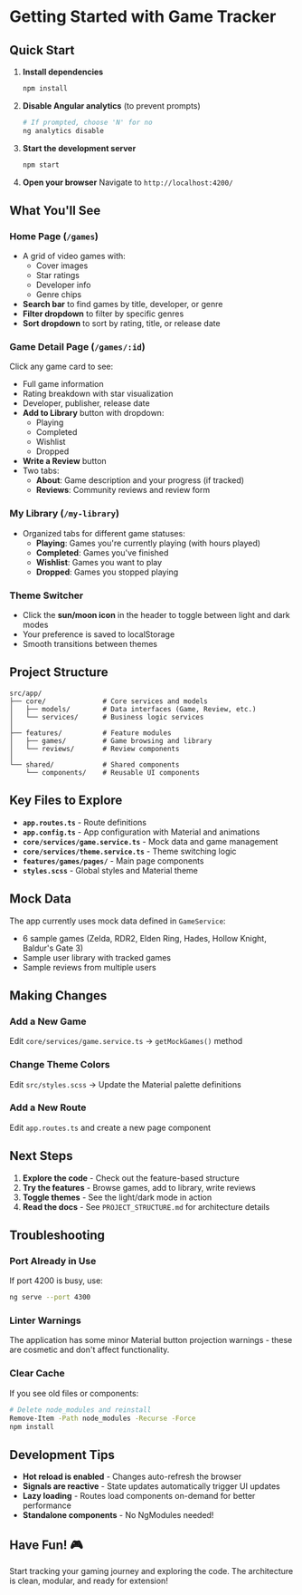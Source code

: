 # Getting Started with Game Tracker

## Quick Start

1. **Install dependencies**
   ```bash
   npm install
   ```

2. **Disable Angular analytics** (to prevent prompts)
   ```bash
   # If prompted, choose 'N' for no
   ng analytics disable
   ```

3. **Start the development server**
   ```bash
   npm start
   ```

4. **Open your browser**
   Navigate to `http://localhost:4200/`

## What You'll See

### Home Page (`/games`)
- A grid of video games with:
  - Cover images
  - Star ratings
  - Developer info
  - Genre chips
- **Search bar** to find games by title, developer, or genre
- **Filter dropdown** to filter by specific genres
- **Sort dropdown** to sort by rating, title, or release date

### Game Detail Page (`/games/:id`)
Click any game card to see:
- Full game information
- Rating breakdown with star visualization
- Developer, publisher, release date
- **Add to Library** button with dropdown:
  - Playing
  - Completed
  - Wishlist
  - Dropped
- **Write a Review** button
- Two tabs:
  - **About**: Game description and your progress (if tracked)
  - **Reviews**: Community reviews and review form

### My Library (`/my-library`)
- Organized tabs for different game statuses:
  - **Playing**: Games you're currently playing (with hours played)
  - **Completed**: Games you've finished
  - **Wishlist**: Games you want to play
  - **Dropped**: Games you stopped playing

### Theme Switcher
- Click the **sun/moon icon** in the header to toggle between light and dark modes
- Your preference is saved to localStorage
- Smooth transitions between themes

## Project Structure

```
src/app/
├── core/              # Core services and models
│   ├── models/        # Data interfaces (Game, Review, etc.)
│   └── services/      # Business logic services
│
├── features/          # Feature modules
│   ├── games/         # Game browsing and library
│   └── reviews/       # Review components
│
└── shared/            # Shared components
    └── components/    # Reusable UI components
```

## Key Files to Explore

- **`app.routes.ts`** - Route definitions
- **`app.config.ts`** - App configuration with Material and animations
- **`core/services/game.service.ts`** - Mock data and game management
- **`core/services/theme.service.ts`** - Theme switching logic
- **`features/games/pages/`** - Main page components
- **`styles.scss`** - Global styles and Material theme

## Mock Data

The app currently uses mock data defined in `GameService`:
- 6 sample games (Zelda, RDR2, Elden Ring, Hades, Hollow Knight, Baldur's Gate 3)
- Sample user library with tracked games
- Sample reviews from multiple users

## Making Changes

### Add a New Game
Edit `core/services/game.service.ts` → `getMockGames()` method

### Change Theme Colors
Edit `src/styles.scss` → Update the Material palette definitions

### Add a New Route
Edit `app.routes.ts` and create a new page component

## Next Steps

1. **Explore the code** - Check out the feature-based structure
2. **Try the features** - Browse games, add to library, write reviews
3. **Toggle themes** - See the light/dark mode in action
4. **Read the docs** - See `PROJECT_STRUCTURE.md` for architecture details

## Troubleshooting

### Port Already in Use
If port 4200 is busy, use:
```bash
ng serve --port 4300
```

### Linter Warnings
The application has some minor Material button projection warnings - these are cosmetic and don't affect functionality.

### Clear Cache
If you see old files or components:
```bash
# Delete node_modules and reinstall
Remove-Item -Path node_modules -Recurse -Force
npm install
```

## Development Tips

- **Hot reload is enabled** - Changes auto-refresh the browser
- **Signals are reactive** - State updates automatically trigger UI updates
- **Lazy loading** - Routes load components on-demand for better performance
- **Standalone components** - No NgModules needed!

## Have Fun! 🎮

Start tracking your gaming journey and exploring the code. The architecture is clean, modular, and ready for extension!

